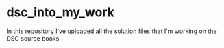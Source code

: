 # dsc_into_my_work
In this repository I've uploaded all the solution files that I'm working on the DSC source books
